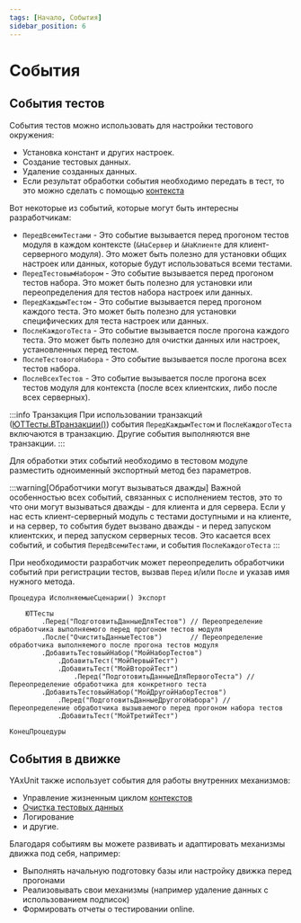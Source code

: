 ```yaml
---
tags: [Начало, События]
sidebar_position: 6
---
```


# События

## События тестов

События тестов можно использовать для настройки тестового окружения:

* Установка констант и других настроек.
* Создание тестовых данных.
* Удаление созданных данных.
* Если результат обработки события необходимо передать в тест, то это можно сделать с помощью [контекста](./context.md)

Вот некоторые из событий, которые могут быть интересны разработчикам:

* `ПередВсемиТестами` - Это событие вызывается перед прогоном тестов модуля в каждом контексте (`&НаСервер` и `&НаКлиенте` для клиент-серверного модуля). Это может быть полезно для установки общих настроек или данных, которые будут использоваться всеми тестами.
* `ПередТестовымНабором` - Это событие вызывается перед прогоном тестов набора. Это может быть полезно для установки или переопределения для тестов набора настроек или данных.
* `ПередКаждымТестом` - Это событие вызывается перед прогоном каждого теста. Это может быть полезно для установки специфических для теста настроек или данных.
* `ПослеКаждогоТеста` - Это событие вызывается после прогона каждого теста. Это может быть полезно для очистки данных или настроек, установленных перед тестом.
* `ПослеТестовогоНабора` - Это событие вызывается после прогона всех тестов набора.
* `ПослеВсехТестов` - Это событие вызывается после прогона всех тестов модуля для контекста (после всех клиентских, либо после всех серверных).

:::info Транзакция
При использовании транзакций ([ЮТТесты.ВТранзакции()](/api/ЮТТесты#втранзакции)) события `ПередКаждымТестом` и `ПослеКаждогоТеста` включаются в транзакцию. Другие события выполняются вне транзакции.
:::

Для обработки этих событий необходимо в тестовом модуле разместить одноименный экспортный метод без параметров.

:::warning[Обработчики могут вызываться дважды]
Важной особенностью всех событий, связанных с исполнением тестов, это то что они могут вызываться дважды - для клиента и для сервера.
Если у нас есть клиент-серверный модуль с тестами доступными и на клиенте, и на сервер, то события будет вызвано дважды - и перед запуском клиентских, и перед запуском серверных тесов. Это касается всех событий, и события `ПередВсемиТестами`, и события `ПослеКаждогоТеста`
:::

При необходимости разработчик может переопределить обработчики событий при регистрации тестов, вызвав `Перед` и/или `После` и указав имя нужного метода.

```bsl
Процедура ИсполняемыеСценарии() Экспорт

    ЮТТесты
        .Перед("ПодготовитьДанныеДляТестов") // Переопределение обработчика выполняемого перед прогоном тестов модуля
        .После("ОчиститьДанныеТестов")       // Переопределение обработчика выполняемого после прогона тестов модуля
        .ДобавитьТестовыйНабор("МойНаборТестов")
            .ДобавитьТест("МойПервыйТест")
            .ДобавитьТест("МойВторойТест")
                .Перед("ПодготовитьДанныеДляПервогоТеста") // Переопределение обработчика для конкретного теста
        .ДобавитьТестовыйНабор("МойДругойНаборТестов")
            .Перед("ПодготовитьДанныеДругогоНабора") // Переопределение обработчика вызываемого перед прогоном набора тестов
            .ДобавитьТест("МойТретийТест")

КонецПроцедуры
```

## События в движке

YAxUnit также использует события для работы внутренних механизмов:

* Управление жизненным циклом [контекстов](context.md)
* [Очистка тестовых данных](test-data/test-data-deletion.md)
* Логирование
* и другие.

Благодаря событиям вы можете развивать и адаптировать механизмы движка под себя, например:

* Выполнять начальную подготовку базы или настройку движка перед прогонами
* Реализовывать свои механизмы (например удаление данных с использованием подписок)
* Формировать отчеты о тестировании online.
